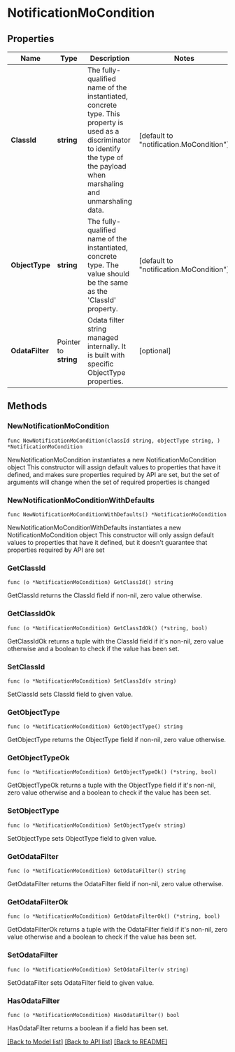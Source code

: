 # NotificationMoCondition

## Properties

Name | Type | Description | Notes
------------ | ------------- | ------------- | -------------
**ClassId** | **string** | The fully-qualified name of the instantiated, concrete type. This property is used as a discriminator to identify the type of the payload when marshaling and unmarshaling data. | [default to "notification.MoCondition"]
**ObjectType** | **string** | The fully-qualified name of the instantiated, concrete type. The value should be the same as the &#39;ClassId&#39; property. | [default to "notification.MoCondition"]
**OdataFilter** | Pointer to **string** | Odata filter string managed internally. It is built with specific ObjectType properties. | [optional] 

## Methods

### NewNotificationMoCondition

`func NewNotificationMoCondition(classId string, objectType string, ) *NotificationMoCondition`

NewNotificationMoCondition instantiates a new NotificationMoCondition object
This constructor will assign default values to properties that have it defined,
and makes sure properties required by API are set, but the set of arguments
will change when the set of required properties is changed

### NewNotificationMoConditionWithDefaults

`func NewNotificationMoConditionWithDefaults() *NotificationMoCondition`

NewNotificationMoConditionWithDefaults instantiates a new NotificationMoCondition object
This constructor will only assign default values to properties that have it defined,
but it doesn't guarantee that properties required by API are set

### GetClassId

`func (o *NotificationMoCondition) GetClassId() string`

GetClassId returns the ClassId field if non-nil, zero value otherwise.

### GetClassIdOk

`func (o *NotificationMoCondition) GetClassIdOk() (*string, bool)`

GetClassIdOk returns a tuple with the ClassId field if it's non-nil, zero value otherwise
and a boolean to check if the value has been set.

### SetClassId

`func (o *NotificationMoCondition) SetClassId(v string)`

SetClassId sets ClassId field to given value.


### GetObjectType

`func (o *NotificationMoCondition) GetObjectType() string`

GetObjectType returns the ObjectType field if non-nil, zero value otherwise.

### GetObjectTypeOk

`func (o *NotificationMoCondition) GetObjectTypeOk() (*string, bool)`

GetObjectTypeOk returns a tuple with the ObjectType field if it's non-nil, zero value otherwise
and a boolean to check if the value has been set.

### SetObjectType

`func (o *NotificationMoCondition) SetObjectType(v string)`

SetObjectType sets ObjectType field to given value.


### GetOdataFilter

`func (o *NotificationMoCondition) GetOdataFilter() string`

GetOdataFilter returns the OdataFilter field if non-nil, zero value otherwise.

### GetOdataFilterOk

`func (o *NotificationMoCondition) GetOdataFilterOk() (*string, bool)`

GetOdataFilterOk returns a tuple with the OdataFilter field if it's non-nil, zero value otherwise
and a boolean to check if the value has been set.

### SetOdataFilter

`func (o *NotificationMoCondition) SetOdataFilter(v string)`

SetOdataFilter sets OdataFilter field to given value.

### HasOdataFilter

`func (o *NotificationMoCondition) HasOdataFilter() bool`

HasOdataFilter returns a boolean if a field has been set.


[[Back to Model list]](../README.md#documentation-for-models) [[Back to API list]](../README.md#documentation-for-api-endpoints) [[Back to README]](../README.md)


